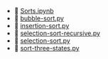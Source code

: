 * 📄 [Sorts.ipynb](Sorts.ipynb)
* 📄 [bubble-sort.py](bubble-sort.py)
* 📄 [insertion-sort.py](insertion-sort.py)
* 📄 [selection-sort-recursive.py](selection-sort-recursive.py)
* 📄 [selection-sort.py](selection-sort.py)
* 📄 [sort-three-states.py](sort-three-states.py)
